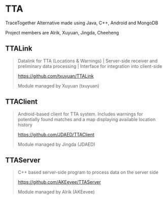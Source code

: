 # TTA
TraceTogether Alternative made using Java, C++, Android and MongoDB

Project members are Alrik, Xuyuan, Jingda, Cheeheng



## TTALink
> Datalink for TTA (Locations &amp; Warnings) | Server-side receiver and preliminary data processing | Interface for integration into client-side
> 
> https://github.com/txuyuan/TTALink
> 
> Module managed by Xuyuan (txuyuan)
>

## TTAClient
> Android-based client for TTA system. Includes warnings for potentially found matches and a map displaying available location history
> 
> https://github.com/JDAED/TTAClient
> 
> Module managed by Jingda (JDAED)
>

## TTAServer
> C++ based server-side program to process data on the server side
> 
> https://github.com/AKEevee/TTAServer
> 
> Module managed by Alrik (AKEevee)
> 
